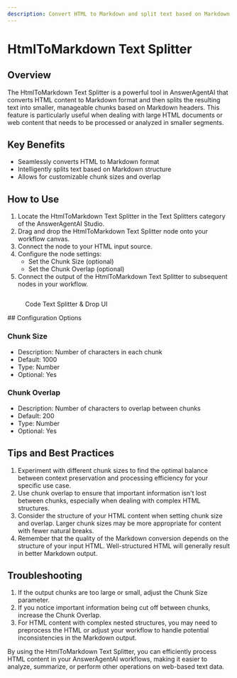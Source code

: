 ```yaml
---
description: Convert HTML to Markdown and split text based on Markdown headers
---
```


# HtmlToMarkdown Text Splitter

## Overview

The HtmlToMarkdown Text Splitter is a powerful tool in AnswerAgentAI that converts HTML content to Markdown format and then splits the resulting text into smaller, manageable chunks based on Markdown headers. This feature is particularly useful when dealing with large HTML documents or web content that needs to be processed or analyzed in smaller segments.

## Key Benefits

-   Seamlessly converts HTML to Markdown format
-   Intelligently splits text based on Markdown structure
-   Allows for customizable chunk sizes and overlap

## How to Use

1. Locate the HtmlToMarkdown Text Splitter in the Text Splitters category of the AnswerAgentAI Studio.
2. Drag and drop the HtmlToMarkdown Text Splitter node onto your workflow canvas.
3. Connect the node to your HTML input source.
4. Configure the node settings:
    - Set the Chunk Size (optional)
    - Set the Chunk Overlap (optional)
5. Connect the output of the HtmlToMarkdown Text Splitter to subsequent nodes in your workflow.

<!-- TODO: Add a screenshot showing the HtmlToMarkdown Text Splitter node on the canvas with its settings panel open -->
<figure><img src="/.gitbook/assets/screenshots/htmltomarkdown.png" alt="" /><figcaption><p> Code Text Splitter &#x26; Drop UI</p></figcaption></figure>
## Configuration Options

### Chunk Size

-   Description: Number of characters in each chunk
-   Default: 1000
-   Type: Number
-   Optional: Yes

### Chunk Overlap

-   Description: Number of characters to overlap between chunks
-   Default: 200
-   Type: Number
-   Optional: Yes

## Tips and Best Practices

1. Experiment with different chunk sizes to find the optimal balance between context preservation and processing efficiency for your specific use case.
2. Use chunk overlap to ensure that important information isn't lost between chunks, especially when dealing with complex HTML structures.
3. Consider the structure of your HTML content when setting chunk size and overlap. Larger chunk sizes may be more appropriate for content with fewer natural breaks.
4. Remember that the quality of the Markdown conversion depends on the structure of your input HTML. Well-structured HTML will generally result in better Markdown output.

## Troubleshooting

1. If the output chunks are too large or small, adjust the Chunk Size parameter.
2. If you notice important information being cut off between chunks, increase the Chunk Overlap.
3. For HTML content with complex nested structures, you may need to preprocess the HTML or adjust your workflow to handle potential inconsistencies in the Markdown output.

<!-- TODO: Add a screenshot showing an example of the HtmlToMarkdown Text Splitter output, displaying how the HTML has been converted to Markdown and split into chunks -->

By using the HtmlToMarkdown Text Splitter, you can efficiently process HTML content in your AnswerAgentAI workflows, making it easier to analyze, summarize, or perform other operations on web-based text data.
